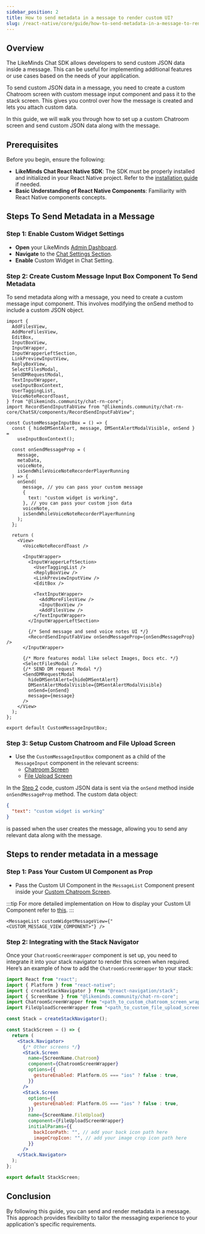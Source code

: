 ```yaml
---
sidebar_position: 2
title: How to send metadata in a message to render custom UI?
slug: /react-native/core/guide/how-to-send-metadata-in-a-message-to-render-custom-ui
---
```


## Overview

The LikeMinds Chat SDK allows developers to send custom JSON data inside a message. This can be useful for implementing additional features or use cases based on the needs of your application.

To send custom JSON data in a message, you need to create a custom Chatroom screen with custom message input component and pass it to the stack screen. This gives you control over how the message is created and lets you attach custom data.

In this guide, we will walk you through how to set up a custom Chatroom screen and send custom JSON data along with the message.

## Prerequisites

Before you begin, ensure the following:

- **LikeMinds Chat React Native SDK**: The SDK must be properly installed and initialized in your React Native project. Refer to the [installation guide](https://docs.likeminds.community/chat/react-native/getting-started) if needed.
- **Basic Understanding of React Native Components**: Familiarity with React Native components concepts.

## Steps To Send Metadata in a Message

### Step 1: Enable Custom Widget Settings

- **Open** your LikeMinds [Admin Dashboard](https://dashboard.likeminds.community).
- **Navigate** to the [Chat Settings Section](https://dashboard.likeminds.community/chat/settings).
- **Enable** Custom Widget in Chat Setting.

### Step 2: Create Custom Message Input Box Component To Send Metadata

To send metadata along with a message, you need to create a custom message input component. This involves modifying the onSend method to include a custom JSON object.

```tsx
import {
  AddFilesView,
  AddMoreFilesView,
  EditBox,
  InputBoxView,
  InputWrapper,
  InputWrapperLeftSection,
  LinkPreviewInputView,
  ReplyBoxView,
  SelectFilesModal,
  SendDMRequestModal,
  TextInputWrapper,
  useInputBoxContext,
  UserTaggingList,
  VoiceNoteRecordToast,
} from "@likeminds.community/chat-rn-core";
import RecordSendInputFabView from "@likeminds.community/chat-rn-core/ChatSX/components/RecordSendInputFabView";

const CustomMessageInputBox = () => {
  const { hideDMSentAlert, message, DMSentAlertModalVisible, onSend } =
    useInputBoxContext();

  const onSendMessageProp = (
    message,
    metaData,
    voiceNote,
    isSendWhileVoiceNoteRecorderPlayerRunning
  ) => {
    onSend(
      message, // you can pass your custom message
      {
        text: "custom widget is working",
      }, // you can pass your custom json data
      voiceNote,
      isSendWhileVoiceNoteRecorderPlayerRunning
    );
  };

  return (
    <View>
      <VoiceNoteRecordToast />

      <InputWrapper>
        <InputWrapperLeftSection>
          <UserTaggingList />
          <ReplyBoxView />
          <LinkPreviewInputView />
          <EditBox />

          <TextInputWrapper>
            <AddMoreFilesView />
            <InputBoxView />
            <AddFilesView />
          </TextInputWrapper>
        </InputWrapperLeftSection>

        {/* Send message and send voice notes UI */}
        <RecordSendInputFabView onSendMessageProp={onSendMessageProp} />
      </InputWrapper>

      {/* More features modal like select Images, Docs etc. */}
      <SelectFilesModal />
      {/* SEND DM request Modal */}
      <SendDMRequestModal
        hideDMSentAlert={hideDMSentAlert}
        DMSentAlertModalVisible={DMSentAlertModalVisible}
        onSend={onSend}
        message={message}
      />
    </View>
  );
};

export default CustomMessageInputBox;
```

### Step 3: Setup Custom Chatroom and File Upload Screen

- Use the `CustomMessageInputBox` component as a child of the `MessageInput` component in the relevant screens:
  - [Chatroom Screen](../../Screens/LMChatroomScreen.md)
  - [File Upload Screen](../../Screens/LMChatroomFileUploadScreen.md)

In the [Step 2](#step-2-create-custom-message-input-box-component-to-send-metadata) code, custom JSON data is sent via the `onSend` method inside `onSendMessageProp` method. The custom data object:

```json
{
  "text": "custom widget is working"
}
```

is passed when the user creates the message, allowing you to send any relevant data along with the message.

## Steps to render metadata in a message

### Step 1: Pass Your Custom UI Component as Prop

- Pass the Custom UI Component in the `MessageList` Component present inside your [Custom Chatroom Screen](../../Screens/LMChatroomScreen.md).

:::tip
For more detailed implementation on How to display your Custom UI Component refer to [this](../how-to-render-custom-message-ui/how-to-render-custom-message-ui.md).
:::

```tsx
<MessageList customWidgetMessageView={"<CUSTOM_MESSAGE_VIEW_COMPONENT>"} />
```

### Step 2: Integrating with the Stack Navigator

Once your `ChatroomScreenWrapper` component is set up, you need to integrate it into your stack navigator to render this screen when required. Here’s an example of how to add the `ChatroomScreenWrapper` to your stack:

```jsx
import React from "react";
import { Platform } from "react-native";
import { createStackNavigator } from "@react-navigation/stack";
import { ScreenName } from "@likeminds.community/chat-rn-core";
import ChatroomScreenWrapper from "<path_to_custom_chatroom_screen_wrapper>";
import FileUploadScreenWrapper from "<path_to_custom_file_upload_screen_wrapper>";

const Stack = createStackNavigator();

const StackScreen = () => {
  return (
    <Stack.Navigator>
      {/* Other screens */}
      <Stack.Screen
        name={ScreenName.Chatroom}
        component={ChatroomScreenWrapper}
        options={{
          gestureEnabled: Platform.OS === "ios" ? false : true,
        }}
      />
      <Stack.Screen
        options={{
          gestureEnabled: Platform.OS === "ios" ? false : true,
        }}
        name={ScreenName.FileUpload}
        component={FileUploadScreenWrapper}
        initialParams={{
          backIconPath: "", // add your back icon path here
          imageCropIcon: "", // add your image crop icon path here
        }}
      />
    </Stack.Navigator>
  );
};

export default StackScreen;
```

## Conclusion

By following this guide, you can send and render metadata in a message. This approach provides flexibility to tailor the messaging experience to your application's specific requirements.
